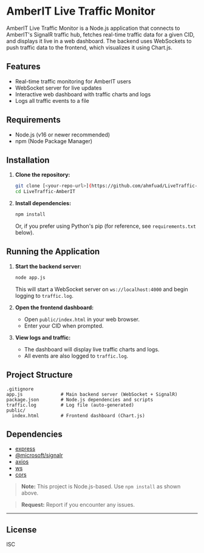 # AmberIT Live Traffic Monitor

AmberIT Live Traffic Monitor is a Node.js application that connects to AmberIT's SignalR traffic hub, fetches real-time traffic data for a given CID, and displays it live in a web dashboard. The backend uses WebSockets to push traffic data to the frontend, which visualizes it using Chart.js.

## Features

- Real-time traffic monitoring for AmberIT users
- WebSocket server for live updates
- Interactive web dashboard with traffic charts and logs
- Logs all traffic events to a file

## Requirements

- Node.js (v16 or newer recommended)
- npm (Node Package Manager)

## Installation

1. **Clone the repository:**
   ```sh
   git clone [<your-repo-url>](https://github.com/ahmfuad/LiveTraffic-AmberIT.git)
   cd LiveTraffic-AmberIT
   ```

2. **Install dependencies:**
   ```sh
   npm install
   ```

   Or, if you prefer using Python's pip (for reference, see `requirements.txt` below).

## Running the Application

1. **Start the backend server:**
   ```sh
   node app.js
   ```

   This will start a WebSocket server on `ws://localhost:4000` and begin logging to `traffic.log`.

2. **Open the frontend dashboard:**
   - Open `public/index.html` in your web browser.
   - Enter your CID when prompted.

3. **View logs and traffic:**
   - The dashboard will display live traffic charts and logs.
   - All events are also logged to `traffic.log`.

## Project Structure

```
.gitignore
app.js              # Main backend server (WebSocket + SignalR)
package.json        # Node.js dependencies and scripts
traffic.log         # Log file (auto-generated)
public/
  index.html        # Frontend dashboard (Chart.js)
```

## Dependencies

- [express](https://www.npmjs.com/package/express)
- [@microsoft/signalr](https://www.npmjs.com/package/@microsoft/signalr)
- [axios](https://www.npmjs.com/package/axios)
- [ws](https://www.npmjs.com/package/ws)
- [cors](https://www.npmjs.com/package/cors)

> **Note:** This project is Node.js-based. Use `npm install` as shown above.

> **Request:** Report if you encounter any issues.

---

## License

ISC
